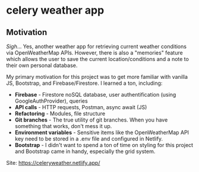 # celery weather app
## Motivation

*Sigh*... Yes, another weather app for retrieving current weather conditions via OpenWeatherMap APIs. However, there is also a "memories" feature which allows the user to save the current location/conditions and a note to their own personal database. 

My primary motivation for this project was to get more familiar with vanilla JS, Bootstrap, and Firebase/Firestore. I learned a ton, including: 

* **Firebase** - Firestore noSQL database, user authentification (using GoogleAuthProvider), queries
* **API calls** - HTTP requests, Postman, async await (JS)
* **Refactoring** - Modules, file structure
* **Git branches** - The true utility of git branches. When you have something that works, don't mess it up.
* **Environment variables** - Sensitive items like the OpenWeatherMap API key need to be stored in a .env file and configured in Netlify.
* **Bootstrap** - I didn't want to spend a ton of time on styling for this project and Bootstrap came in handy, especially the grid system.

Site: https://celeryweather.netlify.app/
